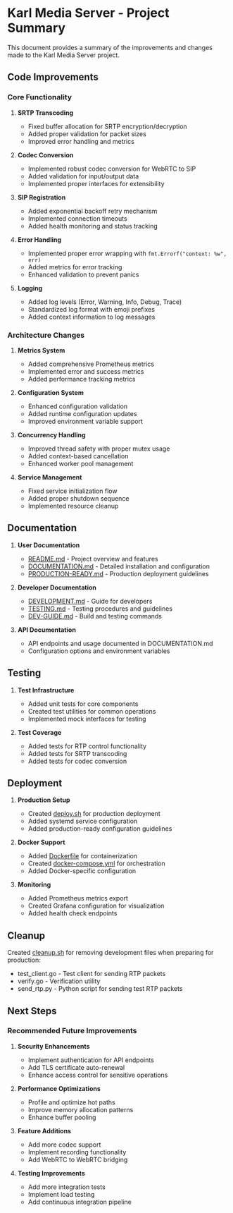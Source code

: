# Karl Media Server - Project Summary

This document provides a summary of the improvements and changes made to the Karl Media Server project.

## Code Improvements

### Core Functionality

1. **SRTP Transcoding**
   - Fixed buffer allocation for SRTP encryption/decryption
   - Added proper validation for packet sizes
   - Improved error handling and metrics

2. **Codec Conversion**
   - Implemented robust codec conversion for WebRTC to SIP
   - Added validation for input/output data
   - Implemented proper interfaces for extensibility

3. **SIP Registration**
   - Added exponential backoff retry mechanism
   - Implemented connection timeouts
   - Added health monitoring and status tracking

4. **Error Handling**
   - Implemented proper error wrapping with `fmt.Errorf("context: %w", err)`
   - Added metrics for error tracking
   - Enhanced validation to prevent panics

5. **Logging**
   - Added log levels (Error, Warning, Info, Debug, Trace)
   - Standardized log format with emoji prefixes
   - Added context information to log messages

### Architecture Changes

1. **Metrics System**
   - Added comprehensive Prometheus metrics
   - Implemented error and success metrics
   - Added performance tracking metrics

2. **Configuration System**
   - Enhanced configuration validation
   - Added runtime configuration updates
   - Improved environment variable support

3. **Concurrency Handling**
   - Improved thread safety with proper mutex usage
   - Added context-based cancellation
   - Enhanced worker pool management

4. **Service Management**
   - Fixed service initialization flow
   - Added proper shutdown sequence
   - Implemented resource cleanup

## Documentation

1. **User Documentation**
   - [README.md](./README.md) - Project overview and features
   - [DOCUMENTATION.md](./DOCUMENTATION.md) - Detailed installation and configuration
   - [PRODUCTION-READY.md](./PRODUCTION-READY.md) - Production deployment guidelines

2. **Developer Documentation**
   - [DEVELOPMENT.md](./DEVELOPMENT.md) - Guide for developers
   - [TESTING.md](./TESTING.md) - Testing procedures and guidelines
   - [DEV-GUIDE.md](./DEV-GUIDE.md) - Build and testing commands

3. **API Documentation**
   - API endpoints and usage documented in DOCUMENTATION.md
   - Configuration options and environment variables

## Testing

1. **Test Infrastructure**
   - Added unit tests for core components
   - Created test utilities for common operations
   - Implemented mock interfaces for testing

2. **Test Coverage**
   - Added tests for RTP control functionality
   - Added tests for SRTP transcoding
   - Added tests for codec conversion

## Deployment

1. **Production Setup**
   - Created [deploy.sh](./deploy.sh) for production deployment
   - Added systemd service configuration
   - Added production-ready configuration guidelines

2. **Docker Support**
   - Added [Dockerfile](./Dockerfile) for containerization
   - Created [docker-compose.yml](./docker-compose.yml) for orchestration
   - Added Docker-specific configuration

3. **Monitoring**
   - Added Prometheus metrics export
   - Created Grafana configuration for visualization
   - Added health check endpoints

## Cleanup

Created [cleanup.sh](./cleanup.sh) for removing development files when preparing for production:
- test_client.go - Test client for sending RTP packets
- verify.go - Verification utility
- send_rtp.py - Python script for sending test RTP packets

## Next Steps

### Recommended Future Improvements

1. **Security Enhancements**
   - Implement authentication for API endpoints
   - Add TLS certificate auto-renewal
   - Enhance access control for sensitive operations

2. **Performance Optimizations**
   - Profile and optimize hot paths
   - Improve memory allocation patterns
   - Enhance buffer pooling

3. **Feature Additions**
   - Add more codec support
   - Implement recording functionality
   - Add WebRTC to WebRTC bridging

4. **Testing Improvements**
   - Add more integration tests
   - Implement load testing
   - Add continuous integration pipeline